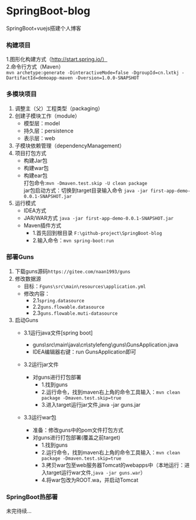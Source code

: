 # SpringBoot-blog
SpringBoot+vuejs搭建个人博客

### 构建项目
1.图形化构建方式（http://start.spring.io/）  
2.命令行方式（Maven）  
`mvn archetype:generate -DinteractiveMode=false -DgroupId=cn.lxtkj -DartifactId=demoapp-maven -Dversion=1.0.0-SNAPSHOT`  
### 多模块项目 
1. 调整主（父）工程类型（packaging） 
2. 创建子模块工作（module）  
    * 模型层：model  
    * 持久层：persistence 
    * 表示层：web 
3. 子模块依赖管理（dependencyManagement）  
4. 项目打包方式 
   * 构建Jar包 
   * 构建war包
   * 构建ear包  
   打包命令:`mvn -Dmaven.test.skip -U clean package`  
   jar包启动方式：切换到target目录输入命令 `java -jar first-app-demo-0.0.1-SNAPSHOT.jar`  
5. 运行模式
   * IDEA方式
   * JAR/WAR方式  `java -jar first-app-demo-0.0.1-SNAPSHOT.jar`  
   * Maven插件方式  
     * 1.首先回到根目录 `F:\github-project\SpringBoot-blog` 
     * 2.输入命令：`mvn spring-boot:run`  
### 部署Guns  
1. 下载guns源码`https://gitee.com/naan1993/guns` 
2. 修改数据源  
    * 目标：`Fguns\src\main\resources\application.yml`
    * 修改内容：
      * 2.1`spring.datasource` 
      * 2.2`guns.flowable.datasource` 
      * 2.3`guns.flowable.muti-datasource`  
3. 启动Guns
   * 3.1运行java文件[spring boot]
      * guns\src\main\java\cn\stylefeng\guns\GunsApplication.java
      * IDEA编辑器右键：run GunsApplication即可
   
   * 3.2运行jar文件 
      * 对guns进行打包部署
        * 1.找到guns 
        * 2.运行命令，找到maven右上角的命令工具输入：`mvn clean package -Dmaven.test.skip=true` 
        * 3.进入target运行jar文件,java -jar guns.jar
        
   * 3.3运行war包  
     * 准备：修改guns中的pom文件打包方式  
     * 对guns进行打包部署(覆盖之前target)   
        * 1.找到guns 
        * 2.运行命令，找到maven右上角的命令工具输入：`mvn clean package -Dmaven.test.skip=true` 
        * 3.拷贝war包至web服务器Tomcat的webapps中（本地运行：进入target运行war文件,`java -jar guns.war`）
        * 4.将war包改为ROOT.wa，并启动Tomcat

### SpringBoot热部署  
未完待续...






